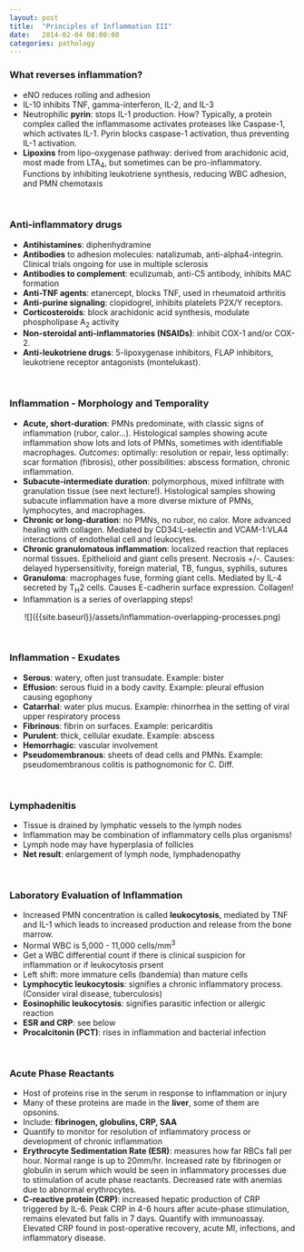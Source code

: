 ```yaml
---
layout: post
title:  "Principles of Inflammation III"
date:   2014-02-04 08:00:00
categories: pathology
---
```


### What reverses inflammation?
- eNO reduces rolling and adhesion
- IL-10 inhibits TNF, gamma-interferon, IL-2, and IL-3
- Neutrophilic **pyrin**: stops IL-1 production. How? Typically, a protein complex called the inflammasome activates proteases like Caspase-1, which activates IL-1. Pyrin blocks caspase-1 activation, thus preventing IL-1 activation.
- **Lipoxins** from lipo-oxygenase pathway: derived from arachidonic acid, most made from LTA<sub>4</sub>, but sometimes can be pro-inflammatory. Functions by inhibiting leukotriene synthesis, reducing WBC adhesion, and PMN chemotaxis

<span><br></span>

### Anti-inflammatory drugs
- **Antihistamines**: diphenhydramine
- **Antibodies** to adhesion molecules: natalizumab, anti-alpha4-integrin. Clinical trials ongoing for use in multiple sclerosis
- **Antibodies to complement**: eculizumab, anti-C5 antibody, inhibits MAC formation
- **Anti-TNF agents**: etanercept, blocks TNF, used in rheumatoid arthritis
- **Anti-purine signaling**: clopidogrel, inhibits platelets P2X/Y receptors.
- **Corticosteroids**: block arachidonic acid synthesis, modulate phospholipase A<sub>2</sub> activity
- **Non-steroidal anti-inflammatories (NSAIDs)**: inhibit COX-1 and/or COX-2.
- **Anti-leukotriene drugs**: 5-lipoxygenase inhibitors, FLAP inhibitors, leukotriene receptor antagonists (montelukast).

<span><br></span>

### Inflammation - Morphology and Temporality
- **Acute, short-duration**: PMNs predominate, with classic signs of inflammation (rubor, calor...). Histological samples showing acute inflammation show lots and lots of PMNs, sometimes with identifiable macrophages. *Outcomes*: optimally: resolution or repair, less optimally: scar formation (fibrosis), other possibilities: abscess formation, chronic inflammation.
- **Subacute-intermediate duration**: polymorphous, mixed infiltrate with granulation tissue (see next lecture!). Histological samples showing subacute inflammation have a more diverse mixture of PMNs, lymphocytes, and macrophages. 
- **Chronic or long-duration**: no PMNs, no rubor, no calor. More advanced healing with collagen. Mediated by CD34:L-selectin and VCAM-1:VLA4 interactions of endothelial cell and leukocytes.
- **Chronic granulomatous inflammation**: localized reaction that replaces normal tissues. Epithelioid and giant cells present. Necrosis +/-. Causes: delayed hypersensitivity, foreign material, TB, fungus, syphilis, sutures
- **Granuloma**: macrophages fuse, forming giant cells. Mediated by IL-4 secreted by T<sub>H</sub>2 cells. Causes E-cadherin surface expression. Collagen!
- Inflammation is a series of overlapping steps!

<div style="text-align:center;" markdown="1">
![]({{site.baseurl}}/assets/inflammation-overlapping-processes.png)
</div>

<span><br></span>

### Inflammation - Exudates
- **Serous**: watery, often just transudate. Example: bister
- **Effusion**: serous fluid in a body cavity. Example: pleural effusion causing egophony
- **Catarrhal**: water plus mucus. Example: rhinorrhea in the setting of viral upper respiratory process
- **Fibrinous**: fibrin on surfaces. Example: pericarditis
- **Purulent**: thick, cellular exudate. Example: abscess
- **Hemorrhagic**: vascular involvement
- **Pseudomembranous**: sheets of dead cells and PMNs. Example: pseudomembranous colitis is pathognomonic for C. Diff.

<span><br></span>

### Lymphadenitis
- Tissue is drained by lymphatic vessels to the lymph nodes
- Inflammation may be combination of inflammatory cells plus organisms!
- Lymph node may have hyperplasia of follicles
- **Net result**: enlargement of lymph node, lymphadenopathy

<span><br></span>

### Laboratory Evaluation of Inflammation
- Increased PMN concentration is called **leukocytosis**, mediated by TNF and IL-1 which leads to increased production and release from the bone marrow. 
- Normal WBC is 5,000 - 11,000 cells/mm<sup>3</sup>
- Get a WBC differential count if there is clinical suspicion for inflammation or if leukocytosis prsent
- Left shift: more immature cells (bandemia) than mature cells
- **Lymphocytic leukocytosis**: signifies a chronic inflammatory process. (Consider viral disease, tuberculosis)
- **Eosinophilic leukocytosis**: signifies parasitic infection or allergic reaction
- **ESR and CRP**: see below
- **Procalcitonin (PCT)**: rises in inflammation and bacterial infection 

<span><br></span>

### Acute Phase Reactants
- Host of proteins rise in the serum in response to inflammation or injury
- Many of these proteins are made in the **liver**, some of them are opsonins.
- Include: **fibrinogen, globulins, CRP, SAA**
- Quantify to monitor for resolution of inflammatory process or development of chronic inflammation
- **Erythrocyte Sedimentation Rate (ESR)**: measures how far RBCs fall per hour. Normal range is up to 20mm/hr. Increased rate by fibrinogen or globulin in serum which would be seen in inflammatory processes due to stimulation of acute phase reactants. Decreased rate with anemias due to abnormal erythrocytes.
- **C-reactive protein (CRP)**: increased hepatic production of CRP triggered by IL-6. Peak CRP in 4-6 hours after acute-phase stimulation, remains elevated but falls in 7 days. Quantify with immunoassay. Elevated CRP found in post-operative recovery, acute MI, infections, and inflammatory disease.